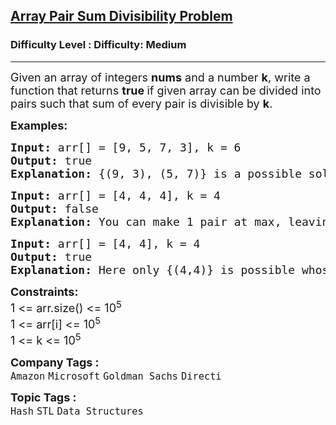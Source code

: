 <h2><a href="https://www.geeksforgeeks.org/problems/array-pair-sum-divisibility-problem3257/1?page=1&difficulty=Medium&status=unsolved&sprint=a663236c31453b969852f9ea22507634&sortBy=accuracy">Array Pair Sum Divisibility Problem</a></h2><h3>Difficulty Level : Difficulty: Medium</h3><hr><div class="problems_problem_content__Xm_eO"><p><span style="font-size: 18px;">Given an array of integers <strong>nums</strong> and a number <strong>k</strong>, write a function that returns <strong>true </strong>if given array can be divided into pairs such that sum of every pair is divisible by <strong>k</strong>.</span></p>
<p><span style="font-size: 18px;"><strong>Examples:</strong></span></p>
<pre><span style="font-size: 18px;"><strong>Input: </strong>arr[] = [9, 5, 7, 3], k = 6
<strong>Output: </strong>true
<strong>Explanation: </strong>{(9, 3), (5, 7)} is a possible solution. 9 + 3 = 12 is divisible by 6 and 7 + 5 = 12 is also divisible by 6.
</span></pre>
<pre><span style="font-size: 18px;"><strong>Input:</strong> arr[] = [4, 4, 4], k = 4
<strong>Output: </strong>false
<strong>Explanation: </strong>You can make 1 pair at max, leaving a single element unpaired.</span>
</pre>
<pre><span style="font-size: 18px;"><strong>Input: </strong>arr[]<strong> </strong>= [4, 4], k = 4
<strong>Output: </strong>true
<strong>Explanation: </strong>Here only {(4,4)} is possible whose sum 4 + 4 = 8 is divisible by 4.</span></pre>
<p><span style="font-size: 18px;"><strong>Constraints:</strong><br>1 &lt;= arr.size() &lt;= 10<sup>5</sup><br>1 &lt;= arr[i] &lt;= 10<sup>5</sup><br>1 &lt;= k &lt;= 10<sup>5</sup></span></p></div><p><span style=font-size:18px><strong>Company Tags : </strong><br><code>Amazon</code>&nbsp;<code>Microsoft</code>&nbsp;<code>Goldman Sachs</code>&nbsp;<code>Directi</code>&nbsp;<br><p><span style=font-size:18px><strong>Topic Tags : </strong><br><code>Hash</code>&nbsp;<code>STL</code>&nbsp;<code>Data Structures</code>&nbsp;